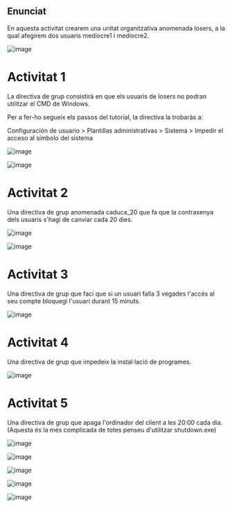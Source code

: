 ## Enunciat

En aquesta activitat crearem una unitat organitzativa anomenada losers, a la qual afegirem dos usuaris mediocre1 i mediocre2.

![image](https://github.com/user-attachments/assets/b331ca95-4ce8-449a-9fe5-2fbf6888b406)

# Activitat 1

La directiva de grup consistirà en que els usuaris de losers no podran utilitzar el CMD de Windows.

Per a fer-ho segueix els passos del tutorial, la directiva la trobaràs a:

Configuración de usuario > Plantillas administrativas > Sistema > Impedir el acceso al símbolo del sistema

![image](https://github.com/user-attachments/assets/8b93c964-af68-4861-bdf0-cbeebb713e75)

![image](https://github.com/user-attachments/assets/2bde5e7f-0bdc-466d-af7e-cc3fadefcc5a)


# Activitat 2

Una directiva de grup anomenada caduca_20 que fa que la contrasenya dels usuaris s'hagi de canviar cada 20 dies.

![image](https://github.com/user-attachments/assets/03b99287-a7c3-48b7-898c-778d9793e22e)

![image](https://github.com/user-attachments/assets/39fd1f1b-4956-48a2-84cf-fbb34e0e9296)


# Activitat 3

Una directiva de grup que faci que si un usuari falla 3 vegades l'accés al seu compte bloquegi l'usuari durant 15 minuts.

![image](https://github.com/user-attachments/assets/329c80c1-0452-45a2-b97e-68dce8ce6fd6)



# Activitat 4

Una directiva de grup que impedeix la instal·lació de programes.

![image](https://github.com/user-attachments/assets/98fd9cdc-4354-4a70-9c19-0de505868bb3)


# Activitat 5

Una directiva de grup que apaga l'ordinador del client a les 20:00 cada dia. (Aquesta és la més complicada de totes penseu d'utilitzar shutdown.exe)

![image](https://github.com/user-attachments/assets/53fe56af-6385-414d-8885-08f24daf43dc)

![image](https://github.com/user-attachments/assets/b3d0bf03-3659-46fe-9888-0b357650952e)


![image](https://github.com/user-attachments/assets/4bd5f223-af3f-476d-ac30-c8a8212a29b5)

![image](https://github.com/user-attachments/assets/69cb146b-63c7-4d2d-80e0-53c759b045ef)

![image](https://github.com/user-attachments/assets/08c3585c-0c17-4e9d-849b-ee7958385cab)










